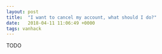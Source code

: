```yaml
---
layout: post
title:  "I want to cancel my account, what should I do?"
date:   2018-04-11 11:06:49 +0000
tags: vanhack
---
```

TODO